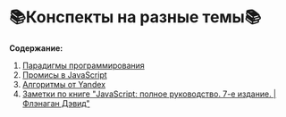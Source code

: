 # :books:Конспекты на разные темы:books:

**Содержание:**
1. [Парадигмы программирования](https://github.com/eshevlyakova/summary-various-topics/tree/main/paradigms)
2. [Промисы в JavaScript](https://github.com/eshevlyakova/summary-various-topics/tree/main/promise)
3. [Алгоритмы от Yandex](https://github.com/eshevlyakova/summary-various-topics/tree/main/algorithms-yandex)
4. [Заметки по книге "JavaScript: полное руководство. 7-е издание. | Флэнаган Дэвид"](https://github.com/eshevlyakova/summary-various-topics/tree/main/david-flanagan-javascript-7)
